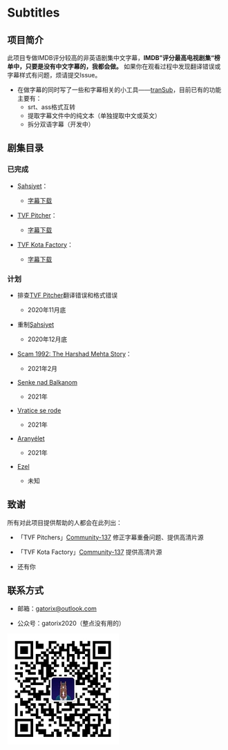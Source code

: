 # Subtitles

## 项目简介

此项目专做IMDB评分较高的非英语剧集中文字幕，**IMDB”评分最高电视剧集“榜单中，只要是没有中文字幕的，我都会做。** 如果你在观看过程中发现翻译错误或字幕样式有问题，烦请提交Issue。
  
+ 在做字幕的同时写了一些和字幕相关的小工具——[tranSub](https://github.com/Gatorix/tranSub)，目前已有的功能主要有：
  + srt、ass格式互转
  + 提取字幕文件中的纯文本（单独提取中文或英文）
  + 拆分双语字幕（开发中）

## 剧集目录

### 已完成

+ [Şahsiyet](https://www.imdb.com/title/tt7920978/)：

  + [字幕下载](https://subhd.tv/ar0/497317)

+ [TVF Pitcher](https://www.imdb.com/title/tt4742876/)：

  + [字幕下载](http://subhd.la/a/507567)
  
+ [TVF Kota Factory](https://www.imdb.com/title/tt9432978/)：

  + [字幕下载](https://subhd.tv/a/511086)
  
### 计划

+ 排查[TVF Pitcher](https://www.imdb.com/title/tt4742876/)翻译错误和格式错误
  + 2020年11月底

+ 重制[Şahsiyet](https://www.imdb.com/title/tt7920978/)
  + 2020年12月底

+ [Scam 1992: The Harshad Mehta Story](https://www.imdb.com/title/tt12392504/)：
  + 2021年2月
  
+ [Senke nad Balkanom](https://www.imdb.com/title/tt6108262/)
  + 2021年

+ [Vratice se rode](https://www.imdb.com/title/tt1043822/)
  + 2021年
  
+ [Aranyélet](https://www.imdb.com/title/tt5099020/)
  + 2021年
  
+ [Ezel](https://www.imdb.com/title/tt1534360/)
  + 未知
  
## 致谢

所有对此项目提供帮助的人都会在此列出：

+ 「TVF Pitchers」[Community-137](https://github.com/Community-137) 修正字幕重叠问题、提供高清片源

+ 「TVF Kota Factory」[Community-137](https://github.com/Community-137) 提供高清片源

+ 还有你
  
## 联系方式

+ 邮箱：gatorix@outlook.com

+ 公众号：gatorix2020（整点没有用的）
  
![公众号二维码](https://github.com/Gatorix/subtitles/blob/master/Others/qrcode_for_gh_f9b5d24b04ce_258.jpg)
